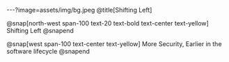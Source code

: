 ---?image=assets/img/bg.jpeg
@title[Shifting Left]

@snap[north-west span-100 text-20 text-bold text-center text-yellow]
Shifting Left
@snapend

@snap[west span-100 text-center text-yellow]
More Security, Earlier in the software lifecycle
@snapend

